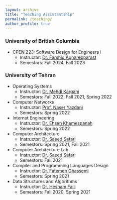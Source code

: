 ```yaml
---
layout: archive
title: "Teaching Assistantship"
permalink: /teaching/
author_profile: true
---
```


### University of British Columbia
- CPEN 223: Software Design for Engineers I
    - Instructor: [Dr. Farshid Agharebparast](https://ece.ubc.ca/farshid-agharebparast/)
    - Semestors: Fall 2024, Fall 2023

### University of Tehran

- Operating Systems
    - Instructor: [Dr. Mehdi Kargahi](https://scholar.google.com/citations?user=oH19bK4AAAAJ&hl=en)
    - Semestors: Fall 2022, Fall 2021, Spring 2022
- Computer Networks
    - Instructor: [Prof. Naser Yazdani](https://ece.ut.ac.ir/en/~yazdani)
    - Semestors: Spring 2022
- Internet Engineering
    - Instructor: [Dr. Ehsan Khamespanah](https://profile.ut.ac.ir/en/~e.khamespanah)
    - Semestors: Spring 2022
- Computer Architecture
    - Instructor: [Dr. Saeed Safari](https://ece.ut.ac.ir/en/~saeed)
    - Semestors: Spring 2021, Fall 2021
- Computer Architecture Lab
    - Instructor: [Dr. Saeed Safari](https://ece.ut.ac.ir/en/~saeed)
    - Semestors: Fall 2021
- Compiler and Programming Languages Design
    - Instructor: [Dr. Fatemeh Ghassemi](http://www.fatemehghassemi.ir/)
    - Semestors: Spring 2021
- Data Structures and Algorithms
    - Instructor: [Dr. Hesham Faili](https://ece.ut.ac.ir/en/~hfaili)
    - Semestors: Fall 2020, Spring 2021